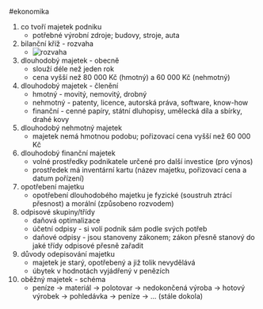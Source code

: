 #ekonomika 
1) co tvoří majetek podniku
	  * potřebné výrobní zdroje; budovy, stroje, auta
2) bilanční kříž - rozvaha
	  * ![rozvaha](EKO_15_10_24@1.png)
3) dlouhodobý majetek - obecně
	* slouží déle než jeden rok
	* cena vyšší  než 80 000 Kč (hmotný) a 60 000 Kč (nehmotný)
4) dlouhodobý majetek - členění
	* hmotný - movitý, nemovitý, drobný
	* nehmotný - patenty, licence, autorská práva, software, know-how
	* finanční - cenné papíry, státní dluhopisy, umělecká díla a sbírky, drahé kovy
5) dlouhodobý nehmotný majetek
	* majetek nemá hmotnou podobu; pořizovací cena vyšší než 60 000 Kč
6) dlouhodobý finanční majetek
	* volné prostředky podnikatele určené pro další investice (pro výnos)
	* prostředek má inventární kartu (název majetku, pořizovací cena a datum pořízení)
7) opotřebení majetku
	* opotřebení dlouhodobého majetku je fyzické (soustruh ztrácí přesnost) a morální (způsobeno rozvodem)
8) odpisové skupiny/třídy
	* daňová optimalizace
	* účetní odpisy - si volí podnik sám podle svých potřeb
	* daňové odpisy - jsou stanoveny zákonem; zákon přesně stanový do jaké třídy odpisové přesně zařadit
9) důvody odepisování majetku
	* majetek je starý, opotřebený a již tolik nevydělává
	* úbytek v hodnotách vyjádřený v penězích
10) oběžný majetek - schéma
	* peníze → materiál → polotovar → nedokončená výroba → hotový výrobek → pohledávka → peníze → ... (stále dokola)